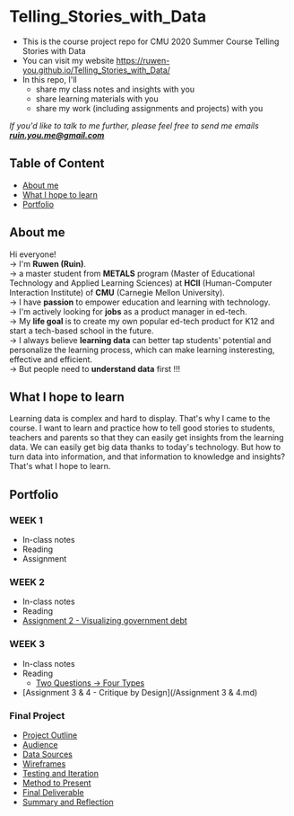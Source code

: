 # Telling_Stories_with_Data
* This is the course project repo for CMU 2020 Summer Course Telling Stories with Data
* You can visit my website https://ruwen-you.github.io/Telling_Stories_with_Data/
* In this repo, I'll
  * share my class notes and insights with you
  * share learning materials with you
  * share my work (including assignments and projects) with you
  
*If you'd like to talk to me further, please feel free to send me emails **ruin.you.me@gmail.com***

## Table of Content
* [About me](#about-me)
* [What I hope to learn](#what-i-hope-to-learn)
* [Portfolio](#portfolio)

## About me
Hi everyone! <br>
-> I'm **Ruwen (Ruin)**. <br>
-> a master student from **METALS** program (Master of Educational Technology and Applied Learning Sciences) at **HCII** (Human-Computer Interaction Institute) of **CMU** (Carnegie Mellon University). <br>
-> I have **passion** to empower education and learning with technology. <br>
-> I'm actively looking for **jobs** as a product manager in ed-tech. <br>
-> My **life goal** is to create my own popular ed-tech product for K12 and start a tech-based school in the future. <br>
-> I always believe **learning data** can better tap students' potential and personalize the learning process, which can make learning insteresting, effective and efficient. <br>
-> But people need to **understand data** first !!! <br>

## What I hope to learn
Learning data is complex and hard to display. That's why I came to the course. I want to learn and practice how to tell good stories to students, teachers and parents so that they can easily get insights from the learning data. We can easily get big data thanks to today's technology. But how to turn data into information, and that information to knowledge and insights? That's what I hope to learn.

## Portfolio

### WEEK 1
  * In-class notes
  * Reading
  * Assignment
  
### WEEK 2
  * In-class notes
  * Reading
  * [Assignment 2 - Visualizing government debt](/assignment2.md)

### WEEK 3
  * In-class notes
  * Reading
    * [Two Questions -> Four Types](/week3-reading1.md)
  * [Assignment 3 & 4 - Critique by Design](/Assignment 3 & 4.md)
  
### Final Project
  * [Project Outline](/project-outline.md)
  * [Audience](/Audience.md)
  * [Data Sources](/data-sources.md)
  * [Wireframes](/wireframes.md)
  * [Testing and Iteration](/testing-and-iteration.md)
  * [Method to Present](/method-to-present.md)
  * [Final Deliverable](/final-deliverable.md)
  * [Summary and Reflection](/summary-and-reflection.md)
